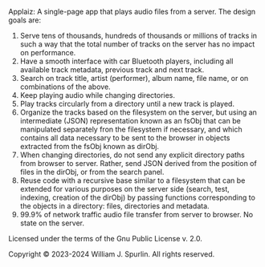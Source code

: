
Applaiz:  A single-page app that plays audio files from a server.  The design goals are:

1. Serve tens of thousands, hundreds of thousands or millions of tracks in
   such a way that the total number of tracks on the server
   has no impact on performance.
2. Have a smooth interface with car Bluetooth players, including
   all available track metadata, previous track and next track.
3. Search on track title, artist (performer), album name, file name,
   or on combinations of the above.
4. Keep playing audio while changing directories.
5. Play tracks circularly from a directory until a new track is played.
6. Organize the tracks based on the filesystem on the server, but using
   an intermediate (JSON) representation known as an fsObj
   that can be manipulated  separately fron the filesystem if necessary,
   and which contains all data necessary to be sent to the browser
   in objects extracted from the fsObj known as dirObj.
7. When changing directories, do not send any explicit
   directory paths from browser to server. Rather, send
   JSON derived from the position of files in the dirObj,
   or from the search panel.
8. Reuse code with a recursive base similar to a filesystem
   that can be extended for various purposes on the
   server side (search, test, indexing, creation of the dirObj)
   by passing functions corresponding to the objects
   in a directory:  files, directories and metadata.
9. 99.9% of network traffic audio file transfer from server to browser.
   No state on the server.

Licensed under the terms of the Gnu Public License v. 2.0.

Copyright © 2023-2024 William J. Spurlin.  All rights reserved.
